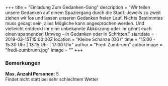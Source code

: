 +++
title = "Einladung Zum Gedanken-Gang"
description = "Wir teilen unsere Gedanken auf einem Spaziergang durch die Stadt. Jeweils zu zweit ziehen wir los und lassen unseren Gedanken freien Lauf. Nichts Bestimmtes muss gesagt sein, alles Mögliche kann angesprochen werden. Und vielleicht entdeckt ihr eine unbekannte Abkürzung oder ihr gönnt euch einen spannenden Umweg – in Gedanken oder in Schritten."
startdate = 2019-03-15T15:00:00Z
location = "Kleine Schanze (OG)"
time = "15:00 - 15:30 Uhr | 13:15 Uhr | 17:00 Uhr"
author = "Fredi Zumbrunn"
authorimage = "fredi-zumbrunn.jpg"
image = ""
+++

### Bemerkungen
**Max. Anzahl Personen:** 5    
Findet nicht statt bei sehr schlechtem Wetter
